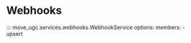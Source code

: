 # Webhooks

::: move_ugc.services.webhooks.WebhookService
    options:
        members:
            - upsert